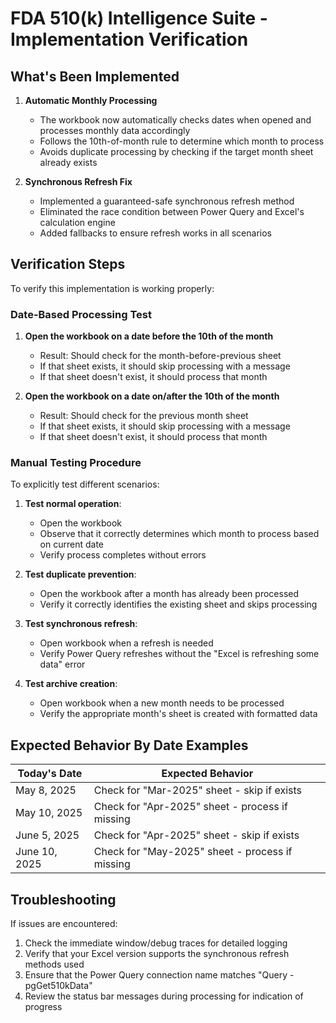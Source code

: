 # FDA 510(k) Intelligence Suite - Implementation Verification

## What's Been Implemented

1. **Automatic Monthly Processing**
   - The workbook now automatically checks dates when opened and processes monthly data accordingly
   - Follows the 10th-of-month rule to determine which month to process
   - Avoids duplicate processing by checking if the target month sheet already exists

2. **Synchronous Refresh Fix**
   - Implemented a guaranteed-safe synchronous refresh method
   - Eliminated the race condition between Power Query and Excel's calculation engine
   - Added fallbacks to ensure refresh works in all scenarios

## Verification Steps

To verify this implementation is working properly:

### Date-Based Processing Test

1. **Open the workbook on a date before the 10th of the month**
   - Result: Should check for the month-before-previous sheet
   - If that sheet exists, it should skip processing with a message
   - If that sheet doesn't exist, it should process that month

2. **Open the workbook on a date on/after the 10th of the month**
   - Result: Should check for the previous month sheet
   - If that sheet exists, it should skip processing with a message
   - If that sheet doesn't exist, it should process that month

### Manual Testing Procedure

To explicitly test different scenarios:

1. **Test normal operation**:
   - Open the workbook
   - Observe that it correctly determines which month to process based on current date
   - Verify process completes without errors

2. **Test duplicate prevention**:
   - Open the workbook after a month has already been processed
   - Verify it correctly identifies the existing sheet and skips processing

3. **Test synchronous refresh**:
   - Open workbook when a refresh is needed
   - Verify Power Query refreshes without the "Excel is refreshing some data" error

4. **Test archive creation**:
   - Open workbook when a new month needs to be processed
   - Verify the appropriate month's sheet is created with formatted data

## Expected Behavior By Date Examples

| Today's Date | Expected Behavior |
|--------------|-------------------|
| May 8, 2025  | Check for "Mar-2025" sheet - skip if exists |
| May 10, 2025 | Check for "Apr-2025" sheet - process if missing |
| June 5, 2025 | Check for "Apr-2025" sheet - skip if exists |
| June 10, 2025 | Check for "May-2025" sheet - process if missing |

## Troubleshooting

If issues are encountered:

1. Check the immediate window/debug traces for detailed logging
2. Verify that your Excel version supports the synchronous refresh methods used
3. Ensure that the Power Query connection name matches "Query - pgGet510kData"
4. Review the status bar messages during processing for indication of progress
